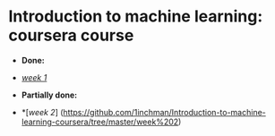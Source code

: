 # Introduction to machine learning: coursera course

* __Done:__
* [_week 1_](https://github.com/1inchman/Introduction-to-machine-learning-coursera/tree/master/Week%201)

* __Partially done:__
* *[_week 2_] (https://github.com/1inchman/Introduction-to-machine-learning-coursera/tree/master/week%202)
